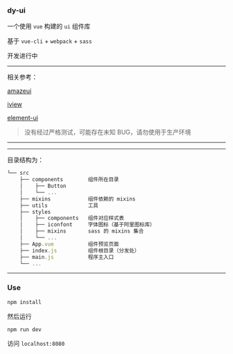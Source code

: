 ### dy-ui

一个使用 `vue` 构建的 `ui` 组件库

基于 `vue-cli` + `webpack` + `sass`

开发进行中

----

相关参考：

[amazeui](https://github.com/amazeui/amazeui)

[iview](https://github.com/iview/iview)

[element-ui](https://github.com/ElemeFE/element)

> 没有经过严格测试，可能存在未知 BUG，请勿使用于生产环境


----

----

目录结构为：

```js
└── src              
    ├── components        组件所在目录
    │    ├── Button
    │    └── ...
    ├── mixins            组件依赖的 mixins
    ├── utils             工具
    ├── styles            
    │    ├── components   组件对应样式表
    │    ├── iconfont     字体图标（基于阿里图标库）
    │    ├── mixins       sass 的 mixins 集合
    │    └── ...
    ├── App.vue           组件预览页面
    ├── index.js          组件根目录（分发处）
    ├── main.js           程序主入口
    └── ...
```

----


### Use

```js
npm install
```

然后运行

```js
npm run dev
```

访问 `localhost:8080`
